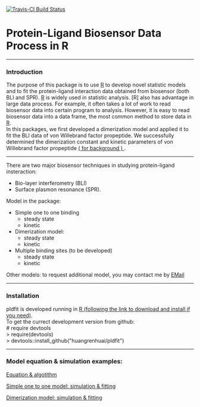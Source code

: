 [![Travis-CI Build Status](https://travis-ci.org/huangrh/pldfit.svg?branch=master)](https://travis-ci.org/huangrh/pldfit)

# Protein-Ligand Biosensor Data Process in R
-----
### Introduction    
The purpose of this package is to use [R](https://cran.r-project.org/) to develop novel statistic models and to fit the protein-ligand interaction data obtained from biosensor (both BLI and SPR). [R](https://cran.r-project.org/) is widely used in statistic analysis. [R] also has advantage in large data process. For example, it often takes a lot of work to read biosensor data into certain program to analysis. However, it is easy to read biosensor data into a data frame, the most common method to store data in [R](https://cran.r-project.org/).  
In this packages, we first developed a dimerization model and applied it to fit the BLI data of von Willebrand factor propeptide. We  successfully determined the dimerization constant and kinetic parameters of von Willebrand factor propeptide [( for background ) ](http://www.pnas.org/content/105/2/482.full). 

-----
There are two major biosensor techniques in studying protein-ligand insteraction:  
* Bio-layer interferometry (BLI) 
* Surface plasmon resonance (SPR).  

Model in the package:  
* Simple one to one binding
  + steady state 
  + kinetic 
* Dimerization model:  
  + steady state 
  + kinetic 
* Multiple binding sites (to be developed)
  + steady state 
  + kinetic 
  
Other models: to request additional model, you may contact me by <a href="mailto:huangrenhuai@gmail.com?Subject=New%20model" target="_top">EMail</a>


-----
### Installation

pldfit is developed running in [R (following the link to download and install if you need)](https://cran.r-project.org/).   
To get the currect development version from github:    
  \# require devtools  
  \> require(devtools)  
  \> devtools::install_github("huangrenhuai/pldfit")

-----
### Model equation & simulation examples:   

[Equation & algotithm](https://huangrh.github.io/pldfit/vignettes/Protein-Ligand%20Biosensor%20Data%20Fitting.html)

[Simple one to one model: simulation & fitting](https://huangrh.github.io/pldfit/vignettes/Simple%20One%20to%20One%20Binding_%20Simulation.html)

[Dimerization model: simulation & fitting](https://huangrh.github.io/pldfit/vignettes/Dimerization%20Model_%20Simulation%20%26%20Fitting.html)

